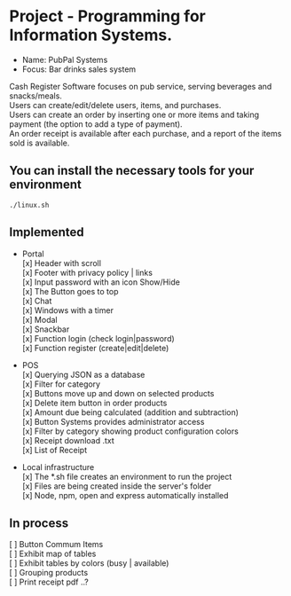 # Project -  Programming for Information Systems. 
* Name: PubPal Systems
* Focus: Bar drinks sales system
  
Cash Register Software focuses on pub service, serving beverages and snacks/meals.  
Users can create/edit/delete users, items, and purchases.  
Users can create an order by inserting one or more items and taking payment (the option to add a type of payment).  
An order receipt is available after each purchase, and a report of the items sold is available. 


## You can install the necessary tools for your environment
```./linux.sh``` 

## Implemented
* Portal    
[x] Header with scroll   
[x] Footer with privacy policy | links  
[x] Input password with an icon Show/Hide   
[x] The Button goes to top     
[x] Chat    
[x] Windows with a timer    
[x] Modal   
[x] Snackbar  
[x] Function login (check login|password)   
[x] Function register (create|edit|delete)    
  
* POS   
[x] Querying JSON as a database    
[x] Filter for category  
[x] Buttons move up and down on selected products  
[x] Delete item button in order products      
[x] Amount due being calculated (addition and subtraction)  
[x] Button Systems provides administrator access  
[x] Filter by category showing product configuration colors     
[x] Receipt download .txt   
[x] List of Receipt 

* Local infrastructure  
[x] The *.sh file creates an environment to run the project   
[x] Files are being created inside the server's folder   
[x] Node, npm, open and express automatically installed    

## In process
[ ] Button Commum Items  
[ ] Exhibit map of tables    
[ ] Exhibit tables by colors (busy | available)   
[ ] Grouping products   
[ ] Print receipt pdf ..?
